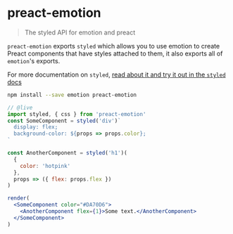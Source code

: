 # preact-emotion

> The styled API for emotion and preact

`preact-emotion` exports `styled` which allows you to use emotion to create Preact components that have styles attached to them, it also exports all of `emotion`'s exports.

For more documentation on `styled`, [read about it and try it out in the `styled` docs](https://emotion.sh/docs/styled)

```bash
npm install --save emotion preact-emotion
```

```jsx
// @live
import styled, { css } from 'preact-emotion'
const SomeComponent = styled('div')`
  display: flex;
  background-color: ${props => props.color};
`

const AnotherComponent = styled('h1')(
  {
    color: 'hotpink'
  },
  props => ({ flex: props.flex })
)

render(
  <SomeComponent color="#DA70D6">
    <AnotherComponent flex={1}>Some text.</AnotherComponent>
  </SomeComponent>
)
```
